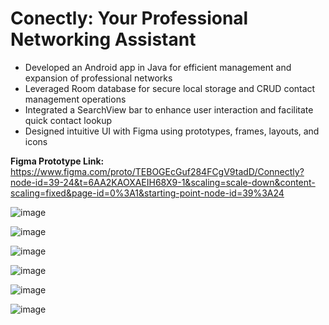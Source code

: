 # Conectly: Your Professional Networking Assistant
- Developed an Android app in Java for efficient management and expansion of professional networks
- Leveraged Room database for secure local storage and CRUD contact management operations
- Integrated a SearchView bar to enhance user interaction and facilitate quick contact lookup
- Designed intuitive UI with Figma using prototypes, frames, layouts, and icons

**Figma Prototype Link:** https://www.figma.com/proto/TEBOGEcGuf284FCgV9tadD/Connectly?node-id=39-24&t=6AA2KAOXAEIH68X9-1&scaling=scale-down&content-scaling=fixed&page-id=0%3A1&starting-point-node-id=39%3A24

![image](https://github.com/monitamitra/Connectly/assets/31115172/c7e39286-3a1b-4de4-b209-850cfd59d6dc)

![image](https://github.com/monitamitra/Connectly/assets/31115172/2557c3f2-d0d8-430c-9259-6155bd69f5e7)

![image](https://github.com/monitamitra/Connectly/assets/31115172/5124836e-dc96-443b-b27e-c0853e234709)

![image](https://github.com/monitamitra/Connectly/assets/31115172/d290509c-9163-45af-aac9-e63451512ec5)

![image](https://github.com/monitamitra/Connectly/assets/31115172/275d51a0-60a7-4a47-baf7-375a26b657af)

![image](https://github.com/monitamitra/Connectly/assets/31115172/bf30b898-c60b-4a5d-8cef-dd3ac8742b72)







